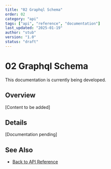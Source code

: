 ```yaml
---
title: "02 Graphql Schema"
order: 02
category: "api"
tags: ["api", "reference", "documentation"]
last_updated: "2025-01-19"
author: "stub"
version: "1.0"
status: "draft"
---
```


# 02 Graphql Schema

This documentation is currently being developed.

## Overview

[Content to be added]

## Details

[Documentation pending]

## See Also

- [Back to API Reference](./README.md)
